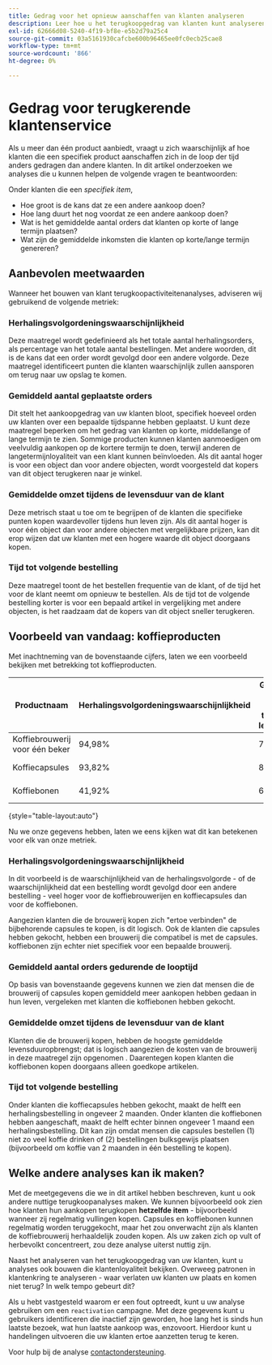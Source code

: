 ```yaml
---
title: Gedrag voor het opnieuw aanschaffen van klanten analyseren
description: Leer hoe u het terugkoopgedrag van klanten kunt analyseren.
exl-id: 62666d08-5240-4f19-bf8e-e5b2d79a25c4
source-git-commit: 03a5161930cafcbe600b96465ee0fc0ecb25cae8
workflow-type: tm+mt
source-wordcount: '866'
ht-degree: 0%

---
```


# Gedrag voor terugkerende klantenservice

Als u meer dan één product aanbiedt, vraagt u zich waarschijnlijk af hoe klanten die een specifiek product aanschaffen zich in de loop der tijd anders gedragen dan andere klanten. In dit artikel onderzoeken we analyses die u kunnen helpen de volgende vragen te beantwoorden:

Onder klanten die een *specifiek item*,

* Hoe groot is de kans dat ze een andere aankoop doen?
* Hoe lang duurt het nog voordat ze een andere aankoop doen?
* Wat is het gemiddelde aantal orders dat klanten op korte of lange termijn plaatsen?
* Wat zijn de gemiddelde inkomsten die klanten op korte/lange termijn genereren?

## Aanbevolen meetwaarden

Wanneer het bouwen van klant terugkoopactiviteitenanalyses, adviseren wij gebruikend de volgende metriek:

### Herhalingsvolgordeningswaarschijnlijkheid

Deze maatregel wordt gedefinieerd als het totale aantal herhalingsorders, als percentage van het totale aantal bestellingen. Met andere woorden, dit is de kans dat een order wordt gevolgd door een andere volgorde. Deze maatregel identificeert punten die klanten waarschijnlijk zullen aansporen om terug naar uw opslag te komen.

### Gemiddeld aantal geplaatste orders

Dit stelt het aankoopgedrag van uw klanten bloot, specifiek hoeveel orden uw klanten over een bepaalde tijdspanne hebben geplaatst. U kunt deze maatregel beperken om het gedrag van klanten op korte, middellange of lange termijn te zien. Sommige producten kunnen klanten aanmoedigen om veelvuldig aankopen op de kortere termijn te doen, terwijl anderen de langetermijnloyaliteit van een klant kunnen beïnvloeden. Als dit aantal hoger is voor een object dan voor andere objecten, wordt voorgesteld dat kopers van dit object terugkeren naar je winkel.

### Gemiddelde omzet tijdens de levensduur van de klant

Deze metrisch staat u toe om te begrijpen of de klanten die specifieke punten kopen waardevoller tijdens hun leven zijn. Als dit aantal hoger is voor één object dan voor andere objecten met vergelijkbare prijzen, kan dit erop wijzen dat uw klanten met een hogere waarde dit object doorgaans kopen.

### Tijd tot volgende bestelling

Deze maatregel toont de het bestellen frequentie van de klant, of de tijd het voor de klant neemt om opnieuw te bestellen. Als de tijd tot de volgende bestelling korter is voor een bepaald artikel in vergelijking met andere objecten, is het raadzaam dat de kopers van dit object sneller terugkeren.

## Voorbeeld van vandaag: koffieproducten

Met inachtneming van de bovenstaande cijfers, laten we een voorbeeld bekijken met betrekking tot koffieproducten.

| **Productnaam** | **Herhalingsvolgordeningswaarschijnlijkheid** | **Gemiddeld aantal orders tijdens de levensduur** | **Gem. inkomsten** | **Mediane tijd tot volgende bestelling** |
|-----|-----|-----|-----|-----|
| Koffiebrouwerij voor één beker | 94,98% | 7,92 | $ 549,82 | 57,01 dagen |
| Koffiecapsules | 93,82% | 8,68 | $ 479,98 | 63,48 dagen |
| Koffiebonen | 41,92% | 6,07 | $ 99,82 | 27,31 dagen |

{style=&quot;table-layout:auto&quot;}

Nu we onze gegevens hebben, laten we eens kijken wat dit kan betekenen voor elk van onze metriek.

### Herhalingsvolgordeningswaarschijnlijkheid

In dit voorbeeld is de waarschijnlijkheid van de herhalingsvolgorde - of de waarschijnlijkheid dat een bestelling wordt gevolgd door een andere bestelling - veel hoger voor de koffiebrouwerijen en koffiecapsules dan voor de koffiebonen.

Aangezien klanten die de brouwerij kopen zich &quot;ertoe verbinden&quot; de bijbehorende capsules te kopen, is dit logisch. Ook de klanten die capsules hebben gekocht, hebben een brouwerij die compatibel is met de capsules. koffiebonen zijn echter niet specifiek voor een bepaalde brouwerij.

### Gemiddeld aantal orders gedurende de looptijd

Op basis van bovenstaande gegevens kunnen we zien dat mensen die de brouwerij of capsules kopen gemiddeld meer aankopen hebben gedaan in hun leven, vergeleken met klanten die koffiebonen hebben gekocht.

### Gemiddelde omzet tijdens de levensduur van de klant

Klanten die de brouwerij kopen, hebben de hoogste gemiddelde levensduuropbrengst; dat is logisch aangezien de kosten van de brouwerij in deze maatregel zijn opgenomen . Daarentegen kopen klanten die koffiebonen kopen doorgaans alleen goedkope artikelen.

### Tijd tot volgende bestelling

Onder klanten die koffiecapsules hebben gekocht, maakt de helft een herhalingsbestelling in ongeveer 2 maanden. Onder klanten die koffiebonen hebben aangeschaft, maakt de helft echter binnen ongeveer 1 maand een herhalingsbestelling. Dit kan zijn omdat mensen die capsules bestellen (1) niet zo veel koffie drinken of (2) bestellingen bulksgewijs plaatsen (bijvoorbeeld om koffie van 2 maanden in één bestelling te kopen).

## Welke andere analyses kan ik maken?

Met de meetgegevens die we in dit artikel hebben beschreven, kunt u ook andere nuttige terugkoopanalyses maken. We kunnen bijvoorbeeld ook zien hoe klanten hun aankopen terugkopen **hetzelfde item** - bijvoorbeeld wanneer zij regelmatig vullingen kopen. Capsules en koffiebonen kunnen regelmatig worden teruggekocht, maar het zou onverwacht zijn als klanten de koffiebrouwerij herhaaldelijk zouden kopen. Als uw zaken zich op vult of herbevolkt concentreert, zou deze analyse uiterst nuttig zijn.

Naast het analyseren van het terugkoopgedrag van uw klanten, kunt u analyses ook bouwen die klantenloyaliteit bekijken. Overweeg patronen in klantenkring te analyseren - waar verlaten uw klanten uw plaats en komen niet terug? In welk tempo gebeurt dit?

Als u hebt vastgesteld waarom er een fout optreedt, kunt u uw analyse gebruiken om een `reactivation` campagne. Met deze gegevens kunt u gebruikers identificeren die inactief zijn geworden, hoe lang het is sinds hun laatste bezoek, wat hun laatste aankoop was, enzovoort. Hierdoor kunt u handelingen uitvoeren die uw klanten ertoe aanzetten terug te keren.

Voor hulp bij de analyse [contactondersteuning](../../guide-overview.md).
